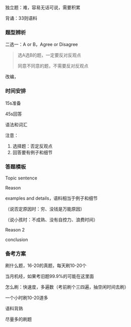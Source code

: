 独立题：难，容易无话可说，需要积累

背诵：33则语料



### 题型辨析

二选一：A or B，Agree or Disagree

> 选A选B的题，一定要反对反观点
>
> 同意不同意的题，不需要反对反观点

改编，



### 时间安排

15s准备

45s回答



语法和词汇



注意：

1. 选择题：否定反观点
2. 回答要有例子和细节



### 答题模板

Topic sentence

Reason 

examples and details，语料相当于例子和细节

（说否定原因时：穷、没钱是万能原因）

（说小孩时：不成熟、没有自控力、浪费时间）

Reason 2

conclusion



### 备考方案

刷什么题，16-20的真题，每天刷10-20个

当月机经，如果考旧题99.9%的可能在这里面



怎么刷：快速度，多遍数（考前刷个三四遍，抽空闲时间去刷）

一个小时刷10-20道多



语料背熟

尽量多的刷题


